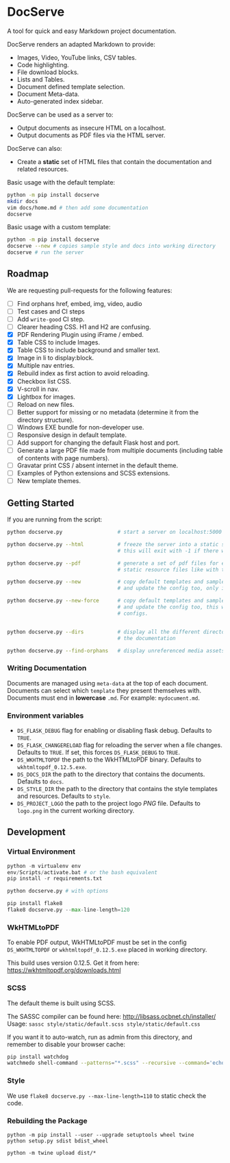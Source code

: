 # DocServe

A tool for quick and easy Markdown project documentation.

DocServe renders an adapted Markdown to provide:

* Images, Video, YouTube links, CSV tables.
* Code highlighting.
* File download blocks.
* Lists and Tables.
* Document defined template selection.
* Document Meta-data.
* Auto-generated index sidebar.

DocServe can be used as a server to:

* Output documents as insecure HTML on a localhost.
* Output documents as PDF files via the HTML server.

DocServe can also:

* Create a **static** set of HTML files that contain the documentation and related resources.

Basic usage with the default template:

```bash
python -m pip install docserve
mkdir docs
vim docs/home.md # then add some documentation
docserve
```

Basic usage with a custom template:

```bash
python -m pip install docserve
docserve --new # copies sample style and docs into working directory
docserve # run the server
```

## Roadmap

We are requesting pull-requests for the following features:

* [ ] Find orphans href, embed, img, video, audio
* [ ] Test cases and CI steps
* [ ] Add `write-good` CI step.
* [ ] Clearer heading CSS.  H1 and H2 are confusing.
* [X] PDF Rendering Plugin using iFrame / embed.
* [X] Table CSS to include Images.
* [X] Table CSS to include background and smaller text.
* [X] Image in li to display:block.
* [X] Multiple nav entries.
* [X] Rebuild index as first action to avoid reloading.
* [X] Checkbox list CSS.
* [X] V-scroll in nav.
* [X] Lightbox for images.
* [ ] Reload on new files.
* [ ] Better support for missing or no metadata (determine it from the directory structure).
* [ ] Windows EXE bundle for non-developer use.
* [ ] Responsive design in default template.
* [ ] Add support for changing the default Flask host and port.
* [ ] Generate a large PDF file made from multiple documents (including table of contents with page numbers).
* [ ] Gravatar print CSS / absent internet in the default theme.
* [ ] Examples of Python extensions and SCSS extensions.
* [ ] New template themes.

## Getting Started

If you are running from the script:

```bash
python docserve.py                  # start a server on localhost:5000

python docserve.py --html           # freeze the server into a static site as a set of HTML files
                                    # this will exit with -1 if there was a problem parsing any file

python docserve.py --pdf            # generate a set of pdf files for each .md file - won't pull through
                                    # static resource files like with the --html command

python docserve.py --new            # copy default templates and sample docs into the working directory
                                    # and update the config too, only if they don't already exist

python docserve.py --new-force      # copy default templates and sample docs into the working directory
                                    # and update the config too, this will overwrite any existing docs or
                                    # configs.


python docserve.py --dirs           # display all the different directories docserve will use to generate
                                    # the documentation

python docserve.py --find-orphans   # display unreferenced media assets in the documentation
```

### Writing Documentation

Documents are managed using `meta-data` at the top of each document.
Documents can select which `template` they present themselves with.
Documents must end in **lowercase** `.md`.  For example: `mydocument.md`.


### Environment variables

* `DS_FLASK_DEBUG` flag for enabling or disabling flask debug. Defaults to `TRUE`.
* `DS_FLASK_CHANGERELOAD` flag for reloading the server when a file changes.  Defaults to `TRUE`. If set, this forces `DS_FLASK_DEBUG` to `TRUE`.
* `DS_WKHTMLTOPDF` the path to the WkHTMLtoPDF binary. Defaults to `wkhtmltopdf_0.12.5.exe`.
* `DS_DOCS_DIR` the path to the directory that contains the documents. Defaults to `docs`.
* `DS_STYLE_DIR` the path to the directory that contains the style templates and resources. Defaults to `style`.
* `DS_PROJECT_LOGO` the path to the project logo *PNG* file.  Defaults to `logo.png` in the current working directory.

## Development

### Virtual Environment

```python
python -m virtualenv env
env/Scripts/activate.bat # or the bash equivalent
pip install -r requirements.txt
```

```python
python docserve.py # with options
```

```python
pip install flake8
flake8 docserve.py --max-line-length=120
```

### WkHTMLtoPDF

To enable PDF output, WkHTMLtoPDF must be set in the config `DS_WKHTMLTOPDF` or `wkhtmltopdf_0.12.5.exe` placed in working directory.

This build uses version 0.12.5. Get it from here: https://wkhtmltopdf.org/downloads.html

### SCSS

The default theme is built using SCSS.

The SASSC compiler can be found here: http://libsass.ocbnet.ch/installer/
Usage: `sassc style/static/default.scss style/static/default.css`

If you want it to auto-watch, run as admin from this directory, and remember to disable your browser cache:

```bash
pip install watchdog
watchmedo shell-command --patterns="*.scss" --recursive --command='echo "${watch_src_path}" && sassc style/static/default.scss style/static/default.css' .
````

### Style

We use `flake8 docserve.py --max-line-length=110` to static check the code.

### Rebuilding the Package

```
python -m pip install --user --upgrade setuptools wheel twine
python setup.py sdist bdist_wheel

python -m twine upload dist/*
```
